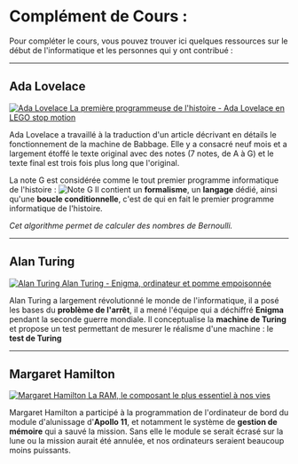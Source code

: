 # Complément de Cours :

Pour compléter le cours, vous pouvez trouver ici quelques ressources sur le début de l'informatique et les personnes qui y ont contribué :
___
## Ada Lovelace

[![Ada Lovelace](https://i.ytimg.com/vi/ts6Lo7t6VsM/hqdefault.jpg?sqp=-oaymwEcCOADEI4CSFXyq4qpAw4IARUAAIhCGAFwAcABBg==&rs=AOn4CLBo65lvRRvLiLtIyp8fdRWkR5K5RQ)
La première programmeuse de l'histoire - Ada Lovelace en LEGO stop motion](https://www.youtube.com/watch?v=ts6Lo7t6VsM)

Ada Lovelace a travaillé à la traduction d'un article décrivant en détails le fonctionnement de la machine de Babbage. Elle y a consacré neuf mois et a largement étoffé le texte original avec des notes (7 notes, de A à G) et le texte final est trois fois plus long que l'original.

La note G est considérée comme le tout premier programme informatique de l'histoire :
![Note G](https://1.bp.blogspot.com/-GcuILfG2zyA/W95Gp-bJAII/AAAAAAAAAMI/5Fr8we56fSgGPmrxDtCU018elLIWVs6hwCEwYBhgL/s1600/algoritmo-de-ada.jpg)
Il contient un **formalisme**, un **langage** dédié, ainsi qu'une **boucle conditionnelle**, c'est de qui en fait le premier programme informatique de l'histoire.

*Cet algorithme permet de calculer des nombres de Bernoulli.*
___
## Alan Turing

[![Alan Turing](https://i.ytimg.com/vi/7dpFeXV_hqs/hq720.jpg?sqp=-oaymwEcCOgCEMoBSFXyq4qpAw4IARUAAIhCGAFwAcABBg==&rs=AOn4CLBl8G0ZvhFLtaoCrjn3IdIvOPY1iQ)
Alan Turing - Enigma, ordinateur et pomme empoisonnée](https://www.youtube.com/watch?v=7dpFeXV_hqs)

Alan Turing a largement révolutionné le monde de l'informatique, il a posé les bases du **problème de l'arrêt**, il a mené l'équipe qui a déchiffré **Enigma** pendant la seconde guerre mondiale. Il conceptualise la **machine de Turing** et propose un test permettant de mesurer le réalisme d'une machine : le **test de Turing**
___
## Margaret Hamilton

[![Margaret Hamilton](https://i.ytimg.com/vi/S6jeaZG09Tk/hq720.jpg?sqp=-oaymwEcCOgCEMoBSFXyq4qpAw4IARUAAIhCGAFwAcABBg==&rs=AOn4CLAvHYufUiqSCQhoTilm4Ipd-kYHjw)
La RAM, le composant le plus essentiel à nos vies](https://www.youtube.com/watch?v=S6jeaZG09Tk)

Margaret Hamilton a participé à la programmation de l'ordinateur de bord du module d'alunissage d'**Apollo 11**, et notamment le système de **gestion de mémoire** qui a sauvé la mission. Sans elle le module se serait écrasé sur la lune ou la mission aurait été annulée, et nos ordinateurs seraient beaucoup moins puissants.
